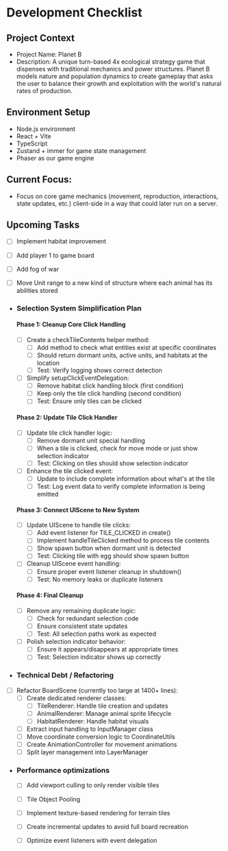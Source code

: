 # Development Checklist

## Project Context
- Project Name: Planet B
- Description: A unique turn-based 4x ecological strategy game that dispenses with traditional mechanics and power structures. Planet B models nature and population dynamics to create gameplay that asks the user to balance their growth and exploitation with the world's natural rates of production. 

## Environment Setup
- Node.js environment
- React + Vite
- TypeScript
- Zustand + immer for game state management
- Phaser as our game engine

## Current Focus:
- Focus on core game mechanics (movement, reproduction, interactions, state updates, etc.) client-side in a way that could later run on a server. 

## Upcoming Tasks
- [ ] Implement habitat improvement
- [ ] Add player 1 to game board
- [ ] Add fog of war
- [ ] Move Unit range to a new kind of structure where each animal has its abilities stored


- ### Selection System Simplification Plan
  #### Phase 1: Cleanup Core Click Handling
  - [ ] Create a checkTileContents helper method:
    - [ ] Add method to check what entities exist at specific coordinates
    - [ ] Should return dormant units, active units, and habitats at the location
    - [ ] Test: Verify logging shows correct detection
  - [ ] Simplify setupClickEventDelegation:
    - [ ] Remove habitat click handling block (first condition)
    - [ ] Keep only the tile click handling (second condition)
    - [ ] Test: Ensure only tiles can be clicked

  #### Phase 2: Update Tile Click Handler
  - [ ] Update tile click handler logic:
    - [ ] Remove dormant unit special handling
    - [ ] When a tile is clicked, check for move mode or just show selection indicator
    - [ ] Test: Clicking on tiles should show selection indicator
  - [ ] Enhance the tile clicked event:
    - [ ] Update to include complete information about what's at the tile
    - [ ] Test: Log event data to verify complete information is being emitted

  #### Phase 3: Connect UIScene to New System
  - [ ] Update UIScene to handle tile clicks:
    - [ ] Add event listener for TILE_CLICKED in create()
    - [ ] Implement handleTileClicked method to process tile contents
    - [ ] Show spawn button when dormant unit is detected
    - [ ] Test: Clicking tile with egg should show spawn button
  - [ ] Cleanup UIScene event handling:
    - [ ] Ensure proper event listener cleanup in shutdown()
    - [ ] Test: No memory leaks or duplicate listeners

  #### Phase 4: Final Cleanup
  - [ ] Remove any remaining duplicate logic:
    - [ ] Check for redundant selection code
    - [ ] Ensure consistent state updates
    - [ ] Test: All selection paths work as expected
  - [ ] Polish selection indicator behavior:
    - [ ] Ensure it appears/disappears at appropriate times
    - [ ] Test: Selection indicator shows up correctly

- ### Technical Debt / Refactoring
- [ ] Refactor BoardScene (currently too large at 1400+ lines):
  - [ ] Create dedicated renderer classes:
    - [ ] TileRenderer: Handle tile creation and updates
    - [ ] AnimalRenderer: Manage animal sprite lifecycle
    - [ ] HabitatRenderer: Handle habitat visuals 
  - [ ] Extract input handling to InputManager class
  - [ ] Move coordinate conversion logic to CoordinateUtils
  - [ ] Create AnimationController for movement animations
  - [ ] Split layer management into LayerManager

- ### Performance optimizations
  - [ ] Add viewport culling to only render visible tiles
  - [ ] Tile Object Pooling
  - [ ] Implement texture-based rendering for terrain tiles
  - [ ] Create incremental updates to avoid full board recreation
  - [ ] Optimize event listeners with event delegation

